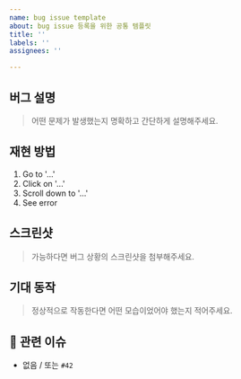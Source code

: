 ```yaml
---
name: bug issue template
about: bug issue 등록을 위한 공통 템플릿
title: ''
labels: ''
assignees: ''

---
```


## 버그 설명
> 어떤 문제가 발생했는지 명확하고 간단하게 설명해주세요.

## 재현 방법 
1. Go to '...'
2. Click on '...'
3. Scroll down to '...'
4. See error

## 스크린샷
> 가능하다면 버그 상황의 스크린샷을 첨부해주세요.

## 기대 동작 
> 정상적으로 작동한다면 어떤 모습이었어야 했는지 적어주세요.

## 🧩 관련 이슈
- 없음 / 또는 `#42`
